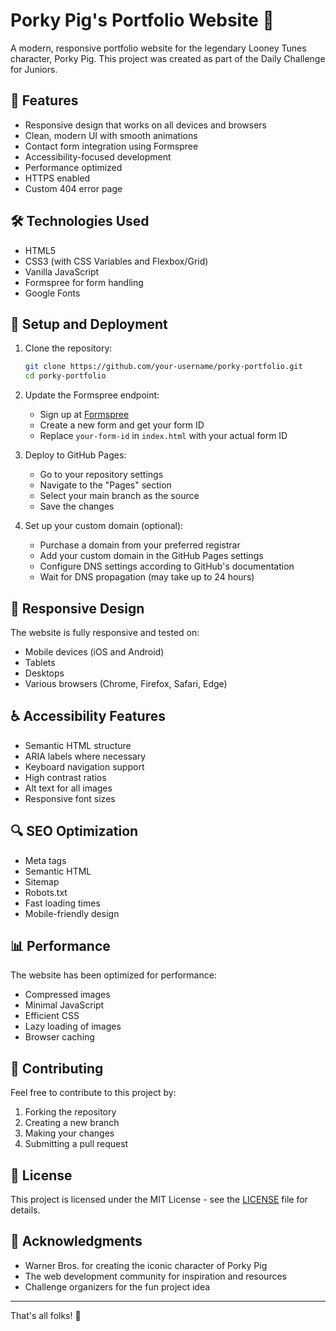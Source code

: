 # Porky Pig's Portfolio Website 🐷

A modern, responsive portfolio website for the legendary Looney Tunes character, Porky Pig. This project was created as part of the Daily Challenge for Juniors.

## 🌟 Features

- Responsive design that works on all devices and browsers
- Clean, modern UI with smooth animations
- Contact form integration using Formspree
- Accessibility-focused development
- Performance optimized
- HTTPS enabled
- Custom 404 error page

## 🛠️ Technologies Used

- HTML5
- CSS3 (with CSS Variables and Flexbox/Grid)
- Vanilla JavaScript
- Formspree for form handling
- Google Fonts

## 🚀 Setup and Deployment

1. Clone the repository:
   ```bash
   git clone https://github.com/your-username/porky-portfolio.git
   cd porky-portfolio
   ```

2. Update the Formspree endpoint:
   - Sign up at [Formspree](https://formspree.io)
   - Create a new form and get your form ID
   - Replace `your-form-id` in `index.html` with your actual form ID

3. Deploy to GitHub Pages:
   - Go to your repository settings
   - Navigate to the "Pages" section
   - Select your main branch as the source
   - Save the changes

4. Set up your custom domain (optional):
   - Purchase a domain from your preferred registrar
   - Add your custom domain in the GitHub Pages settings
   - Configure DNS settings according to GitHub's documentation
   - Wait for DNS propagation (may take up to 24 hours)

## 📱 Responsive Design

The website is fully responsive and tested on:
- Mobile devices (iOS and Android)
- Tablets
- Desktops
- Various browsers (Chrome, Firefox, Safari, Edge)

## ♿ Accessibility Features

- Semantic HTML structure
- ARIA labels where necessary
- Keyboard navigation support
- High contrast ratios
- Alt text for all images
- Responsive font sizes

## 🔍 SEO Optimization

- Meta tags
- Semantic HTML
- Sitemap
- Robots.txt
- Fast loading times
- Mobile-friendly design

## 📊 Performance

The website has been optimized for performance:
- Compressed images
- Minimal JavaScript
- Efficient CSS
- Lazy loading of images
- Browser caching

## 🤝 Contributing

Feel free to contribute to this project by:
1. Forking the repository
2. Creating a new branch
3. Making your changes
4. Submitting a pull request

## 📝 License

This project is licensed under the MIT License - see the [LICENSE](LICENSE) file for details.

## 👏 Acknowledgments

- Warner Bros. for creating the iconic character of Porky Pig
- The web development community for inspiration and resources
- Challenge organizers for the fun project idea

---
That's all folks! 🐷 